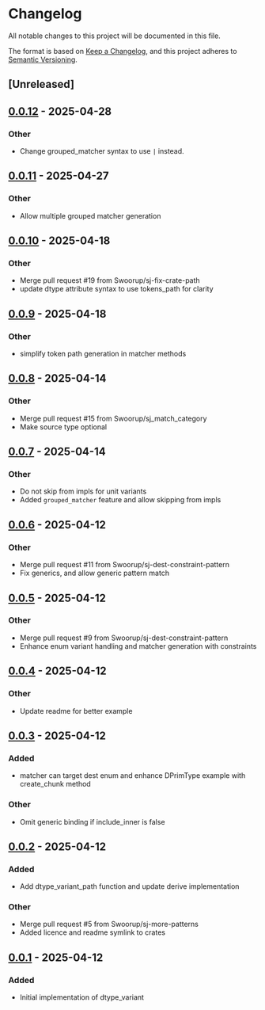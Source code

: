 # Changelog

All notable changes to this project will be documented in this file.

The format is based on [Keep a Changelog](https://keepachangelog.com/en/1.0.0/),
and this project adheres to [Semantic Versioning](https://semver.org/spec/v2.0.0.html).

## [Unreleased]

## [0.0.12](https://github.com/Swoorup/dtype_variant/compare/dtype_variant_derive-v0.0.11...dtype_variant_derive-v0.0.12) - 2025-04-28

### Other

- Change grouped_matcher syntax to use `|` instead.

## [0.0.11](https://github.com/Swoorup/dtype_variant/compare/dtype_variant_derive-v0.0.10...dtype_variant_derive-v0.0.11) - 2025-04-27

### Other

- Allow multiple grouped matcher generation

## [0.0.10](https://github.com/Swoorup/dtype_variant/compare/dtype_variant_derive-v0.0.9...dtype_variant_derive-v0.0.10) - 2025-04-18

### Other

- Merge pull request #19 from Swoorup/sj-fix-crate-path
- update dtype attribute syntax to use tokens_path for clarity

## [0.0.9](https://github.com/Swoorup/dtype_variant/compare/dtype_variant_derive-v0.0.8...dtype_variant_derive-v0.0.9) - 2025-04-18

### Other

- simplify token path generation in matcher methods

## [0.0.8](https://github.com/Swoorup/dtype_variant/compare/dtype_variant_derive-v0.0.7...dtype_variant_derive-v0.0.8) - 2025-04-14

### Other

- Merge pull request #15 from Swoorup/sj_match_category
- Make source type optional

## [0.0.7](https://github.com/Swoorup/dtype_variant/compare/dtype_variant_derive-v0.0.6...dtype_variant_derive-v0.0.7) - 2025-04-14

### Other

- Do not skip from impls for unit variants
- Added `grouped_matcher` feature and allow skipping from impls

## [0.0.6](https://github.com/Swoorup/dtype_variant/compare/dtype_variant_derive-v0.0.5...dtype_variant_derive-v0.0.6) - 2025-04-12

### Other

- Merge pull request #11 from Swoorup/sj-dest-constraint-pattern
- Fix generics, and allow generic pattern match

## [0.0.5](https://github.com/Swoorup/dtype_variant/compare/dtype_variant_derive-v0.0.4...dtype_variant_derive-v0.0.5) - 2025-04-12

### Other

- Merge pull request #9 from Swoorup/sj-dest-constraint-pattern
- Enhance enum variant handling and matcher generation with constraints

## [0.0.4](https://github.com/Swoorup/dtype_variant/compare/dtype_variant_derive-v0.0.3...dtype_variant_derive-v0.0.4) - 2025-04-12

### Other

- Update readme for better example

## [0.0.3](https://github.com/Swoorup/dtype_variant/compare/dtype_variant_derive-v0.0.2...dtype_variant_derive-v0.0.3) - 2025-04-12

### Added

- matcher can target dest enum and enhance DPrimType example with create_chunk method

### Other

- Omit generic binding if include_inner is false

## [0.0.2](https://github.com/Swoorup/dtype_variant/compare/dtype_variant_derive-v0.0.1...dtype_variant_derive-v0.0.2) - 2025-04-12

### Added

- Add dtype_variant_path function and update derive implementation

### Other

- Merge pull request #5 from Swoorup/sj-more-patterns
- Added licence and readme symlink to crates

## [0.0.1](https://github.com/Swoorup/dtype_variant/releases/tag/dtype_variant_derive-v0.0.1) - 2025-04-12

### Added

- Initial implementation of dtype_variant
